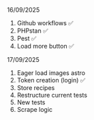 16/09/2025
1. Github workflows ✅
2. PHPstan ✅
3. Pest ✅
4. Load more button ✅

17/09/2025
1. Eager load images astro
2. Token creation (login) ✅
3. Store recipes
4. Restructure current tests
5. New tests
6. Scrape logic